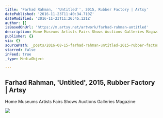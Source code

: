 ```yaml
---
title: 'Farhad Rahman, ''Untitled'', 2015, Rubber Factory | Artsy'
datePublished: '2016-11-23T11:40:34.710Z'
dateModified: '2016-11-23T11:26:45.121Z'
author: []
isBasedOnUrl: 'https://m.artsy.net/artwork/farhad-rahman-untitled'
description: Home Museums Artists Fairs Shows Auctions Galleries Magazine
publisher: {}
via: {}
sourcePath: _posts/2016-08-15-farhad-rahman-untitled-2015-rubber-factory-or-artsy.md
starred: false
inFeed: true
_type: MediaObject

---
```

<article style=""><h1>Farhad Rahman, 'Untitled', 2015, Rubber Factory | Artsy</h1><p>Home Museums Artists Fairs Shows Auctions Galleries Magazine</p><img src="https://d32dm0rphc51dk.cloudfront.net/yeWyGK6cV6jNQ6XHkXTlWw/large.jpg" /></article>